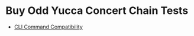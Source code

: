 # Buy Odd Yucca Concert Chain Tests

-   [CLI Command Compatibility](https://docs.docker.com/compose/cli-command-compatibility/)